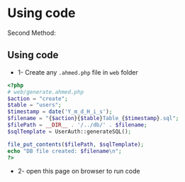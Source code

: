 # Using code

Second Method:

## Using code

* 1- Create any `.ahmed.php` file in `web` folder

```php
<?php
# web/generate.ahmed.php
$action = "create";
$table = "users";
$timestamp = date('Y_m_d_H_i_s');
$filename = "{$action}{$table}Table_{$timestamp}.sql";
$filePath = __DIR__ . '/../db/' . $filename;
$sqlTemplate = UserAuth::generateSQL();

file_put_contents($filePath, $sqlTemplate);
echo "DB file created: $filename\n";
?>
```

* 2- open this page on browser to run code

